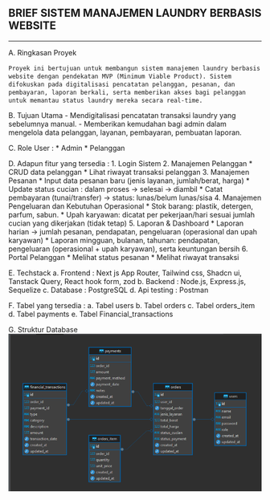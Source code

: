    ## BRIEF SISTEM MANAJEMEN LAUNDRY BERBASIS WEBSITE ##
------------------------------------------------------------

A. Ringkasan Proyek

    Proyek ini bertujuan untuk membangun sistem manajemen laundry berbasis website dengan pendekatan MVP (Minimum Viable Product). Sistem difokuskan pada digitalisasi pencatatan pelanggan, pesanan, dan pembayaran, laporan berkali, serta memberikan akses bagi pelanggan untuk memantau status laundry mereka secara real-time.

B. Tujuan Utama
    - Mendigitalisasi pencatatan transaksi laundry yang sebelumnya manual.
    - Memberikan kemudahan bagi admin dalam mengelola data pelanggan, layanan, pembayaran, pembuatan laporan.

C. Role User :
    * Admin
    * Pelanggan

D.	Adapun fitur yang tersedia :
    1. Login Sistem
    2. Manajemen Pelanggan
       * CRUD data pelanggan
       * Lihat riwayat transaksi pelanggan
    3. Manajemen Pesanan
       * Input data pesanan baru (jenis layanan, jumlah/berat, harga)
       * Update status cucian : dalam proses -> selesai -> diambil
       * Catat  pembayaran (tunai/transfer) -> status: lunas/belum lunas/sisa
    4. Manajemen Pengeluaran dan Kebutuhan Operasional
       * Stok barang: plastik, detergen, parfum, sabun.
       * Upah karyawan: dicatat per pekerjaan/hari sesuai jumlah cucian yang dikerjakan (tidak tetap)
    5. Laporan & Dashboard
       * Laporan harian -> jumlah pesanan, pendapatan, pengeluaran (operasional dan upah karyawan)
       * Laporan mingguan, bulanan, tahunan: pendapatan, pengeluaran (operasional + upah karyawan), serta keuntungan
         bersih
    6. Portal Pelanggan
       * Melihat status pesanan
       * Melihat riwayat transaksi

E.	Techstack
    a.	Frontend    : Next js App Router, Tailwind css, Shadcn ui, Tanstack Query, React hook form, zod
    b.	Backend     : Node.js, Express.js, Sequelize
    c.	Database    : PostgreSQL
    d.  Api testing : Postman

F.	Tabel yang tersedia :
    a.	Tabel users
    b.	Tabel orders
    c.	Tabel orders_item
    d.	Tabel payments
    e.  Tabel Financial_transactions

G. Struktur Database	
   ![Foto Laundry](./ERD/laundry.png)
